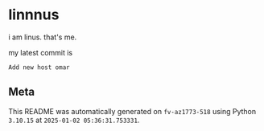 # linnnus

i am linus. that's me.

my latest commit is

```
Add new host omar
```

## Meta

This README was automatically generated on `fv-az1773-518` using Python
`3.10.15` at `2025-01-02 05:36:31.753331`.
